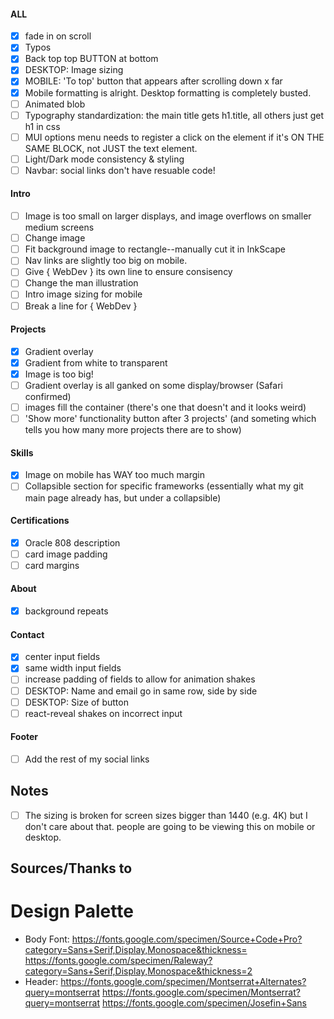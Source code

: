 #### ALL

- [x] fade in on scroll
- [x] Typos
- [x] Back top top BUTTON at bottom
- [x] DESKTOP: Image sizing
- [x] MOBILE: 'To top' button that appears after scrolling down x far
- [x] Mobile formatting is alright. Desktop formatting is completely busted.
- [ ] Animated blob
- [ ] Typography standardization: the main title gets h1.title, all others just get h1 in css
- [ ] MUI options menu needs to register a click on the element if it's ON THE SAME BLOCK, not JUST the text element.
- [ ] Light/Dark mode consistency & styling
- [ ] Navbar: social links don't have resuable code!

#### Intro

- [ ] Image is too small on larger displays, and image overflows on smaller medium screens
- [ ] Change image
- [ ] Fit background image to rectangle--manually cut it in InkScape
- [ ] Nav links are slightly too big on mobile.
- [ ] Give { WebDev } its own line to ensure consisency
- [ ] Change the man illustration
- [ ] Intro image sizing for mobile
- [ ] Break a line for { WebDev }

#### Projects

- [x] Gradient overlay
- [x] Gradient from white to transparent
- [x] Image is too big!
- [ ] Gradient overlay is all ganked on some display/browser (Safari confirmed)
- [ ] images fill the container (there's one that doesn't and it looks weird)
- [ ] 'Show more' functionality button after 3 projects' (and someting which tells you how many more projects there are to show)

#### Skills

- [x] Image on mobile has WAY too much margin
- [ ] Collapsible section for specific frameworks (essentially what my git main page already has, but under a collapsible)

#### Certifications

- [x] Oracle 808 description
- [ ] card image padding
- [ ] card margins

#### About

- [x] background repeats

#### Contact

- [x] center input fields
- [x] same width input fields
- [ ] increase padding of fields to allow for animation shakes
- [ ] DESKTOP: Name and email go in same row, side by side
- [ ] DESKTOP: Size of button
- [ ] react-reveal shakes on incorrect input

#### Footer

- [ ] Add the rest of my social links

## Notes

- [ ] The sizing is broken for screen sizes bigger than 1440 (e.g. 4K) but I don't care about that. people are going to be viewing this on mobile or desktop.

## Sources/Thanks to

# Design Palette

- Body Font: https://fonts.google.com/specimen/Source+Code+Pro?category=Sans+Serif,Display,Monospace&thickness=
  https://fonts.google.com/specimen/Raleway?category=Sans+Serif,Display,Monospace&thickness=2
- Header: https://fonts.google.com/specimen/Montserrat+Alternates?query=montserrat
  https://fonts.google.com/specimen/Montserrat?query=montserrat
  https://fonts.google.com/specimen/Josefin+Sans
